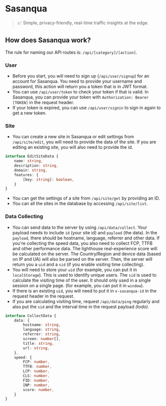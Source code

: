 # Sasanqua

> 📈 Simple, privacy-friendly, real-time traffic insights at the edge.


## How does Sasanqua work?

The rule for naming our API routes is: `/api/[category]/[action]`.

### User

- Before you start, you will need to sign up (`/api/user/signup`) for an account for Sasanqua. You need to provide your username and password, this action will return you a token that is in JWT format.
- You can use `/api/user/token` to check your token if that is valid. In Sasanqua, you can provide your token with `Authorization: Bearer [TOKEN]` in the request header.
- If your token is expired, you can use `/api/user/signin` to sign in again to get a new token.

### Site

- You can create a new site in Sasanqua or edit settings from `/api/site/edit`, you will need to provide the data of the site. If you are editing an existing site, you will also need to provide the id.

```ts
interface EditSiteData {
    name: string,
    description: string,
    domain: string,
    features: {
        [key: string]: boolean,
    }
}
```

- You can get the settings of a site from `/api/site/get` by providing an ID.
- You can all the sites in the database by accessing `/api/site/list`.

### Data Collecting

- You can send data to the server by using `/api/data/collect`. Your payload needs to include `id` (your site id) and `payload` (the data). In the `payload`, there should be hostname, language, referrer and other data. If you're collecting the speed data, you also need to collect FCP, TTFB and other performance data. The lighthouse real-experience score will be calculated on the server. The Country/Region and device data (based on IP and UA) will also be parsed on the server. Then, the server will return you a `uid` and a `sid` (if you enable visiting time collecting).
- You will need to store your `uid` (for example, you can put it in `localStorage`). This is used to identify unique users. The `sid` is used to calculate the visiting time of the user. It should only used in a single session on a single page. (for example, you can put it in `window`). 
- If there is an existing `uid`, you will need to put it in `x-sasanqua-id` in the request header in the request.
- If you are calculating visiting time, request `/api/data/ping` regularly and also put the `sid` and the interval time in the request payload *(todo)*.


```ts
interface CollectData {
    data: {
        hostname: string,
        language: string,
        referrer: string,
        screen: number[],
        title: string,
        url: string,
    },
    speed: {
        FCP: number,
        TTFB: number,
        LCP: number,
        CLS: number,
        FID: number,
        INP: number,
        score: number,
    }
}
```

